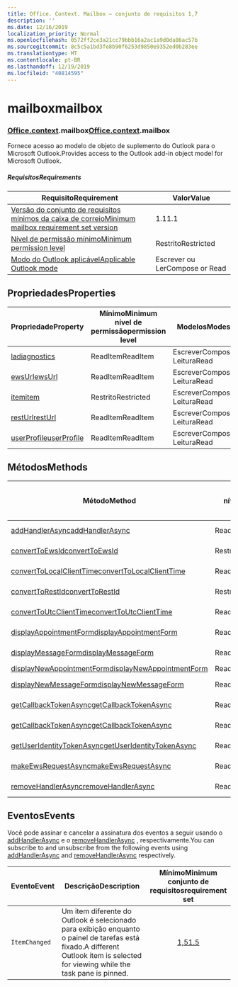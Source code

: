 ```yaml
---
title: Office. Context. Mailbox – conjunto de requisitos 1,7
description: ''
ms.date: 12/16/2019
localization_priority: Normal
ms.openlocfilehash: 0572ff2ce3a21cc79bbb16a2ac1a9d0da86ac57b
ms.sourcegitcommit: 8c5c5a1bd3fe8b90f6253d9850e9352ed0b283ee
ms.translationtype: MT
ms.contentlocale: pt-BR
ms.lasthandoff: 12/19/2019
ms.locfileid: "40814595"
---
```

# <a name="mailbox"></a><span data-ttu-id="96c81-102">mailbox</span><span class="sxs-lookup"><span data-stu-id="96c81-102">mailbox</span></span>

### <a name="officeofficemdcontextofficecontextmdmailbox"></a><span data-ttu-id="96c81-103">[Office](office.md)[.context](office.context.md).mailbox</span><span class="sxs-lookup"><span data-stu-id="96c81-103">[Office](office.md)[.context](office.context.md).mailbox</span></span>

<span data-ttu-id="96c81-104">Fornece acesso ao modelo de objeto de suplemento do Outlook para o Microsoft Outlook.</span><span class="sxs-lookup"><span data-stu-id="96c81-104">Provides access to the Outlook add-in object model for Microsoft Outlook.</span></span>

##### <a name="requirements"></a><span data-ttu-id="96c81-105">Requisitos</span><span class="sxs-lookup"><span data-stu-id="96c81-105">Requirements</span></span>

|<span data-ttu-id="96c81-106">Requisito</span><span class="sxs-lookup"><span data-stu-id="96c81-106">Requirement</span></span>| <span data-ttu-id="96c81-107">Valor</span><span class="sxs-lookup"><span data-stu-id="96c81-107">Value</span></span>|
|---|---|
|[<span data-ttu-id="96c81-108">Versão do conjunto de requisitos mínimos da caixa de correio</span><span class="sxs-lookup"><span data-stu-id="96c81-108">Minimum mailbox requirement set version</span></span>](../../requirement-sets/outlook-api-requirement-sets.md)| <span data-ttu-id="96c81-109">1.1</span><span class="sxs-lookup"><span data-stu-id="96c81-109">1.1</span></span>|
|[<span data-ttu-id="96c81-110">Nível de permissão mínimo</span><span class="sxs-lookup"><span data-stu-id="96c81-110">Minimum permission level</span></span>](/outlook/add-ins/understanding-outlook-add-in-permissions)| <span data-ttu-id="96c81-111">Restrito</span><span class="sxs-lookup"><span data-stu-id="96c81-111">Restricted</span></span>|
|[<span data-ttu-id="96c81-112">Modo do Outlook aplicável</span><span class="sxs-lookup"><span data-stu-id="96c81-112">Applicable Outlook mode</span></span>](/outlook/add-ins/#extension-points)| <span data-ttu-id="96c81-113">Escrever ou Ler</span><span class="sxs-lookup"><span data-stu-id="96c81-113">Compose or Read</span></span>|

## <a name="properties"></a><span data-ttu-id="96c81-114">Propriedades</span><span class="sxs-lookup"><span data-stu-id="96c81-114">Properties</span></span>

| <span data-ttu-id="96c81-115">Propriedade</span><span class="sxs-lookup"><span data-stu-id="96c81-115">Property</span></span> | <span data-ttu-id="96c81-116">Mínimo</span><span class="sxs-lookup"><span data-stu-id="96c81-116">Minimum</span></span><br><span data-ttu-id="96c81-117">nível de permissão</span><span class="sxs-lookup"><span data-stu-id="96c81-117">permission level</span></span> | <span data-ttu-id="96c81-118">Modelos</span><span class="sxs-lookup"><span data-stu-id="96c81-118">Modes</span></span> | <span data-ttu-id="96c81-119">Tipo de retorno</span><span class="sxs-lookup"><span data-stu-id="96c81-119">Return type</span></span> | <span data-ttu-id="96c81-120">Mínimo</span><span class="sxs-lookup"><span data-stu-id="96c81-120">Minimum</span></span><br><span data-ttu-id="96c81-121">conjunto de requisitos</span><span class="sxs-lookup"><span data-stu-id="96c81-121">requirement set</span></span> |
|---|---|---|---|:---:|
| [<span data-ttu-id="96c81-122">la</span><span class="sxs-lookup"><span data-stu-id="96c81-122">diagnostics</span></span>](office.context.mailbox.diagnostics.md) | <span data-ttu-id="96c81-123">ReadItem</span><span class="sxs-lookup"><span data-stu-id="96c81-123">ReadItem</span></span> | <span data-ttu-id="96c81-124">Escrever</span><span class="sxs-lookup"><span data-stu-id="96c81-124">Compose</span></span><br><span data-ttu-id="96c81-125">Leitura</span><span class="sxs-lookup"><span data-stu-id="96c81-125">Read</span></span> | [<span data-ttu-id="96c81-126">La</span><span class="sxs-lookup"><span data-stu-id="96c81-126">Diagnostics</span></span>](/javascript/api/outlook/office.diagnostics?view=outlook-js-1.7) | [<span data-ttu-id="96c81-127">1.1</span><span class="sxs-lookup"><span data-stu-id="96c81-127">1.1</span></span>](../requirement-set-1.1/outlook-requirement-set-1.1.md) |
| [<span data-ttu-id="96c81-128">ewsUrl</span><span class="sxs-lookup"><span data-stu-id="96c81-128">ewsUrl</span></span>](/javascript/api/outlook/office.mailbox?view=outlook-js-1.7#ewsurl) | <span data-ttu-id="96c81-129">ReadItem</span><span class="sxs-lookup"><span data-stu-id="96c81-129">ReadItem</span></span> | <span data-ttu-id="96c81-130">Escrever</span><span class="sxs-lookup"><span data-stu-id="96c81-130">Compose</span></span><br><span data-ttu-id="96c81-131">Leitura</span><span class="sxs-lookup"><span data-stu-id="96c81-131">Read</span></span> | <span data-ttu-id="96c81-132">String</span><span class="sxs-lookup"><span data-stu-id="96c81-132">String</span></span> | [<span data-ttu-id="96c81-133">1.1</span><span class="sxs-lookup"><span data-stu-id="96c81-133">1.1</span></span>](../requirement-set-1.1/outlook-requirement-set-1.1.md) |
| [<span data-ttu-id="96c81-134">item</span><span class="sxs-lookup"><span data-stu-id="96c81-134">item</span></span>](office.context.mailbox.item.md) | <span data-ttu-id="96c81-135">Restrito</span><span class="sxs-lookup"><span data-stu-id="96c81-135">Restricted</span></span> | <span data-ttu-id="96c81-136">Escrever</span><span class="sxs-lookup"><span data-stu-id="96c81-136">Compose</span></span><br><span data-ttu-id="96c81-137">Leitura</span><span class="sxs-lookup"><span data-stu-id="96c81-137">Read</span></span> | [<span data-ttu-id="96c81-138">Item</span><span class="sxs-lookup"><span data-stu-id="96c81-138">Item</span></span>](/javascript/api/outlook/office.item?view=outlook-js-1.7) | [<span data-ttu-id="96c81-139">1.1</span><span class="sxs-lookup"><span data-stu-id="96c81-139">1.1</span></span>](../requirement-set-1.1/outlook-requirement-set-1.1.md) |
| [<span data-ttu-id="96c81-140">restUrl</span><span class="sxs-lookup"><span data-stu-id="96c81-140">restUrl</span></span>](/javascript/api/outlook/office.mailbox?view=outlook-js-1.7#resturl) | <span data-ttu-id="96c81-141">ReadItem</span><span class="sxs-lookup"><span data-stu-id="96c81-141">ReadItem</span></span> | <span data-ttu-id="96c81-142">Escrever</span><span class="sxs-lookup"><span data-stu-id="96c81-142">Compose</span></span><br><span data-ttu-id="96c81-143">Leitura</span><span class="sxs-lookup"><span data-stu-id="96c81-143">Read</span></span> | <span data-ttu-id="96c81-144">String</span><span class="sxs-lookup"><span data-stu-id="96c81-144">String</span></span> | [<span data-ttu-id="96c81-145">1,5</span><span class="sxs-lookup"><span data-stu-id="96c81-145">1.5</span></span>](../requirement-set-1.5/outlook-requirement-set-1.5.md) |
| [<span data-ttu-id="96c81-146">userProfile</span><span class="sxs-lookup"><span data-stu-id="96c81-146">userProfile</span></span>](office.context.mailbox.userProfile.md) | <span data-ttu-id="96c81-147">ReadItem</span><span class="sxs-lookup"><span data-stu-id="96c81-147">ReadItem</span></span> | <span data-ttu-id="96c81-148">Escrever</span><span class="sxs-lookup"><span data-stu-id="96c81-148">Compose</span></span><br><span data-ttu-id="96c81-149">Leitura</span><span class="sxs-lookup"><span data-stu-id="96c81-149">Read</span></span> | [<span data-ttu-id="96c81-150">UserProfile</span><span class="sxs-lookup"><span data-stu-id="96c81-150">UserProfile</span></span>](/javascript/api/outlook/office.userprofile?view=outlook-js-1.7) | [<span data-ttu-id="96c81-151">1.1</span><span class="sxs-lookup"><span data-stu-id="96c81-151">1.1</span></span>](../requirement-set-1.1/outlook-requirement-set-1.1.md) |

## <a name="methods"></a><span data-ttu-id="96c81-152">Métodos</span><span class="sxs-lookup"><span data-stu-id="96c81-152">Methods</span></span>

| <span data-ttu-id="96c81-153">Método</span><span class="sxs-lookup"><span data-stu-id="96c81-153">Method</span></span> | <span data-ttu-id="96c81-154">Mínimo</span><span class="sxs-lookup"><span data-stu-id="96c81-154">Minimum</span></span><br><span data-ttu-id="96c81-155">nível de permissão</span><span class="sxs-lookup"><span data-stu-id="96c81-155">permission level</span></span> | <span data-ttu-id="96c81-156">Modelos</span><span class="sxs-lookup"><span data-stu-id="96c81-156">Modes</span></span> | <span data-ttu-id="96c81-157">Mínimo</span><span class="sxs-lookup"><span data-stu-id="96c81-157">Minimum</span></span><br><span data-ttu-id="96c81-158">conjunto de requisitos</span><span class="sxs-lookup"><span data-stu-id="96c81-158">requirement set</span></span> |
|---|---|---|:---:|
| [<span data-ttu-id="96c81-159">addHandlerAsync</span><span class="sxs-lookup"><span data-stu-id="96c81-159">addHandlerAsync</span></span>](/javascript/api/outlook/office.mailbox?view=outlook-js-1.7#addhandlerasync-eventtype--handler--options--callback-) | <span data-ttu-id="96c81-160">ReadItem</span><span class="sxs-lookup"><span data-stu-id="96c81-160">ReadItem</span></span> | <span data-ttu-id="96c81-161">Escrever</span><span class="sxs-lookup"><span data-stu-id="96c81-161">Compose</span></span><br><span data-ttu-id="96c81-162">Leitura</span><span class="sxs-lookup"><span data-stu-id="96c81-162">Read</span></span> | [<span data-ttu-id="96c81-163">1,5</span><span class="sxs-lookup"><span data-stu-id="96c81-163">1.5</span></span>](../requirement-set-1.5/outlook-requirement-set-1.5.md) |
| [<span data-ttu-id="96c81-164">convertToEwsId</span><span class="sxs-lookup"><span data-stu-id="96c81-164">convertToEwsId</span></span>](/javascript/api/outlook/office.mailbox?view=outlook-js-1.7#converttoewsid-itemid--restversion-) | <span data-ttu-id="96c81-165">Restrito</span><span class="sxs-lookup"><span data-stu-id="96c81-165">Restricted</span></span> | <span data-ttu-id="96c81-166">Escrever</span><span class="sxs-lookup"><span data-stu-id="96c81-166">Compose</span></span><br><span data-ttu-id="96c81-167">Leitura</span><span class="sxs-lookup"><span data-stu-id="96c81-167">Read</span></span> | [<span data-ttu-id="96c81-168">1.3</span><span class="sxs-lookup"><span data-stu-id="96c81-168">1.3</span></span>](../requirement-set-1.3/outlook-requirement-set-1.3.md) |
| [<span data-ttu-id="96c81-169">convertToLocalClientTime</span><span class="sxs-lookup"><span data-stu-id="96c81-169">convertToLocalClientTime</span></span>](/javascript/api/outlook/office.mailbox?view=outlook-js-1.7#converttolocalclienttime-timevalue-) | <span data-ttu-id="96c81-170">ReadItem</span><span class="sxs-lookup"><span data-stu-id="96c81-170">ReadItem</span></span> | <span data-ttu-id="96c81-171">Escrever</span><span class="sxs-lookup"><span data-stu-id="96c81-171">Compose</span></span><br><span data-ttu-id="96c81-172">Leitura</span><span class="sxs-lookup"><span data-stu-id="96c81-172">Read</span></span> | [<span data-ttu-id="96c81-173">1.1</span><span class="sxs-lookup"><span data-stu-id="96c81-173">1.1</span></span>](../requirement-set-1.1/outlook-requirement-set-1.1.md) |
| [<span data-ttu-id="96c81-174">convertToRestId</span><span class="sxs-lookup"><span data-stu-id="96c81-174">convertToRestId</span></span>](/javascript/api/outlook/office.mailbox?view=outlook-js-1.7#converttorestid-itemid--restversion-) | <span data-ttu-id="96c81-175">Restrito</span><span class="sxs-lookup"><span data-stu-id="96c81-175">Restricted</span></span> | <span data-ttu-id="96c81-176">Escrever</span><span class="sxs-lookup"><span data-stu-id="96c81-176">Compose</span></span><br><span data-ttu-id="96c81-177">Leitura</span><span class="sxs-lookup"><span data-stu-id="96c81-177">Read</span></span> | [<span data-ttu-id="96c81-178">1.3</span><span class="sxs-lookup"><span data-stu-id="96c81-178">1.3</span></span>](../requirement-set-1.3/outlook-requirement-set-1.3.md) |
| [<span data-ttu-id="96c81-179">convertToUtcClientTime</span><span class="sxs-lookup"><span data-stu-id="96c81-179">convertToUtcClientTime</span></span>](/javascript/api/outlook/office.mailbox?view=outlook-js-1.7#converttoutcclienttime-input-) | <span data-ttu-id="96c81-180">ReadItem</span><span class="sxs-lookup"><span data-stu-id="96c81-180">ReadItem</span></span> | <span data-ttu-id="96c81-181">Escrever</span><span class="sxs-lookup"><span data-stu-id="96c81-181">Compose</span></span><br><span data-ttu-id="96c81-182">Leitura</span><span class="sxs-lookup"><span data-stu-id="96c81-182">Read</span></span> | [<span data-ttu-id="96c81-183">1.1</span><span class="sxs-lookup"><span data-stu-id="96c81-183">1.1</span></span>](../requirement-set-1.1/outlook-requirement-set-1.1.md) |
| [<span data-ttu-id="96c81-184">displayAppointmentForm</span><span class="sxs-lookup"><span data-stu-id="96c81-184">displayAppointmentForm</span></span>](/javascript/api/outlook/office.mailbox?view=outlook-js-1.7#displayappointmentform-itemid-) | <span data-ttu-id="96c81-185">ReadItem</span><span class="sxs-lookup"><span data-stu-id="96c81-185">ReadItem</span></span> | <span data-ttu-id="96c81-186">Escrever</span><span class="sxs-lookup"><span data-stu-id="96c81-186">Compose</span></span><br><span data-ttu-id="96c81-187">Leitura</span><span class="sxs-lookup"><span data-stu-id="96c81-187">Read</span></span> | [<span data-ttu-id="96c81-188">1.1</span><span class="sxs-lookup"><span data-stu-id="96c81-188">1.1</span></span>](../requirement-set-1.1/outlook-requirement-set-1.1.md) |
| [<span data-ttu-id="96c81-189">displayMessageForm</span><span class="sxs-lookup"><span data-stu-id="96c81-189">displayMessageForm</span></span>](/javascript/api/outlook/office.mailbox?view=outlook-js-1.7#displaymessageform-itemid-) | <span data-ttu-id="96c81-190">ReadItem</span><span class="sxs-lookup"><span data-stu-id="96c81-190">ReadItem</span></span> | <span data-ttu-id="96c81-191">Escrever</span><span class="sxs-lookup"><span data-stu-id="96c81-191">Compose</span></span><br><span data-ttu-id="96c81-192">Leitura</span><span class="sxs-lookup"><span data-stu-id="96c81-192">Read</span></span> | [<span data-ttu-id="96c81-193">1.1</span><span class="sxs-lookup"><span data-stu-id="96c81-193">1.1</span></span>](../requirement-set-1.1/outlook-requirement-set-1.1.md) |
| [<span data-ttu-id="96c81-194">displayNewAppointmentForm</span><span class="sxs-lookup"><span data-stu-id="96c81-194">displayNewAppointmentForm</span></span>](/javascript/api/outlook/office.mailbox?view=outlook-js-1.7#displaynewappointmentform-parameters-) | <span data-ttu-id="96c81-195">ReadItem</span><span class="sxs-lookup"><span data-stu-id="96c81-195">ReadItem</span></span> | <span data-ttu-id="96c81-196">Leitura</span><span class="sxs-lookup"><span data-stu-id="96c81-196">Read</span></span> | [<span data-ttu-id="96c81-197">1.1</span><span class="sxs-lookup"><span data-stu-id="96c81-197">1.1</span></span>](../requirement-set-1.1/outlook-requirement-set-1.1.md) |
| [<span data-ttu-id="96c81-198">displayNewMessageForm</span><span class="sxs-lookup"><span data-stu-id="96c81-198">displayNewMessageForm</span></span>](/javascript/api/outlook/office.mailbox?view=outlook-js-1.7#displaynewmessageform-parameters-) | <span data-ttu-id="96c81-199">ReadItem</span><span class="sxs-lookup"><span data-stu-id="96c81-199">ReadItem</span></span> | <span data-ttu-id="96c81-200">Escrever</span><span class="sxs-lookup"><span data-stu-id="96c81-200">Compose</span></span><br><span data-ttu-id="96c81-201">Leitura</span><span class="sxs-lookup"><span data-stu-id="96c81-201">Read</span></span> | [<span data-ttu-id="96c81-202">1,6</span><span class="sxs-lookup"><span data-stu-id="96c81-202">1.6</span></span>](../requirement-set-1.6/outlook-requirement-set-1.6.md) |
| [<span data-ttu-id="96c81-203">getCallbackTokenAsync</span><span class="sxs-lookup"><span data-stu-id="96c81-203">getCallbackTokenAsync</span></span>](/javascript/api/outlook/office.mailbox?view=outlook-js-1.7#getcallbacktokenasync-options--callback-) | <span data-ttu-id="96c81-204">ReadItem</span><span class="sxs-lookup"><span data-stu-id="96c81-204">ReadItem</span></span> | <span data-ttu-id="96c81-205">Escrever</span><span class="sxs-lookup"><span data-stu-id="96c81-205">Compose</span></span><br><span data-ttu-id="96c81-206">Leitura</span><span class="sxs-lookup"><span data-stu-id="96c81-206">Read</span></span> | [<span data-ttu-id="96c81-207">1,5</span><span class="sxs-lookup"><span data-stu-id="96c81-207">1.5</span></span>](../requirement-set-1.5/outlook-requirement-set-1.5.md) |
| [<span data-ttu-id="96c81-208">getCallbackTokenAsync</span><span class="sxs-lookup"><span data-stu-id="96c81-208">getCallbackTokenAsync</span></span>](/javascript/api/outlook/office.mailbox?view=outlook-js-1.7#getcallbacktokenasync-callback--usercontext-) | <span data-ttu-id="96c81-209">ReadItem</span><span class="sxs-lookup"><span data-stu-id="96c81-209">ReadItem</span></span> | <span data-ttu-id="96c81-210">Escrever</span><span class="sxs-lookup"><span data-stu-id="96c81-210">Compose</span></span><br><span data-ttu-id="96c81-211">Leitura</span><span class="sxs-lookup"><span data-stu-id="96c81-211">Read</span></span> | [<span data-ttu-id="96c81-212">1.3</span><span class="sxs-lookup"><span data-stu-id="96c81-212">1.3</span></span>](../requirement-set-1.3/outlook-requirement-set-1.3.md)<br>[<span data-ttu-id="96c81-213">1.1</span><span class="sxs-lookup"><span data-stu-id="96c81-213">1.1</span></span>](../requirement-set-1.1/outlook-requirement-set-1.1.md) |
| [<span data-ttu-id="96c81-214">getUserIdentityTokenAsync</span><span class="sxs-lookup"><span data-stu-id="96c81-214">getUserIdentityTokenAsync</span></span>](/javascript/api/outlook/office.mailbox?view=outlook-js-1.7#getuseridentitytokenasync-callback--usercontext-) | <span data-ttu-id="96c81-215">ReadItem</span><span class="sxs-lookup"><span data-stu-id="96c81-215">ReadItem</span></span> | <span data-ttu-id="96c81-216">Escrever</span><span class="sxs-lookup"><span data-stu-id="96c81-216">Compose</span></span><br><span data-ttu-id="96c81-217">Leitura</span><span class="sxs-lookup"><span data-stu-id="96c81-217">Read</span></span> | [<span data-ttu-id="96c81-218">1.1</span><span class="sxs-lookup"><span data-stu-id="96c81-218">1.1</span></span>](../requirement-set-1.1/outlook-requirement-set-1.1.md) |
| [<span data-ttu-id="96c81-219">makeEwsRequestAsync</span><span class="sxs-lookup"><span data-stu-id="96c81-219">makeEwsRequestAsync</span></span>](/javascript/api/outlook/office.mailbox?view=outlook-js-1.7#makeewsrequestasync-data--callback--usercontext-) | <span data-ttu-id="96c81-220">ReadWriteMailbox</span><span class="sxs-lookup"><span data-stu-id="96c81-220">ReadWriteMailbox</span></span> | <span data-ttu-id="96c81-221">Escrever</span><span class="sxs-lookup"><span data-stu-id="96c81-221">Compose</span></span><br><span data-ttu-id="96c81-222">Leitura</span><span class="sxs-lookup"><span data-stu-id="96c81-222">Read</span></span> | [<span data-ttu-id="96c81-223">1.1</span><span class="sxs-lookup"><span data-stu-id="96c81-223">1.1</span></span>](../requirement-set-1.1/outlook-requirement-set-1.1.md) |
| [<span data-ttu-id="96c81-224">removeHandlerAsync</span><span class="sxs-lookup"><span data-stu-id="96c81-224">removeHandlerAsync</span></span>](/javascript/api/outlook/office.mailbox?view=outlook-js-1.7#removehandlerasync-eventtype--options--callback-) | <span data-ttu-id="96c81-225">ReadItem</span><span class="sxs-lookup"><span data-stu-id="96c81-225">ReadItem</span></span> | <span data-ttu-id="96c81-226">Escrever</span><span class="sxs-lookup"><span data-stu-id="96c81-226">Compose</span></span><br><span data-ttu-id="96c81-227">Leitura</span><span class="sxs-lookup"><span data-stu-id="96c81-227">Read</span></span> | [<span data-ttu-id="96c81-228">1,5</span><span class="sxs-lookup"><span data-stu-id="96c81-228">1.5</span></span>](../requirement-set-1.5/outlook-requirement-set-1.5.md) |

## <a name="events"></a><span data-ttu-id="96c81-229">Eventos</span><span class="sxs-lookup"><span data-stu-id="96c81-229">Events</span></span>

<span data-ttu-id="96c81-230">Você pode assinar e cancelar a assinatura dos eventos a seguir usando o [addHandlerAsync](/javascript/api/outlook/office.mailbox?view=outlook-js-1.7#addhandlerasync-eventtype--handler--options--callback-) e o [removeHandlerAsync](/javascript/api/outlook/office.mailbox?view=outlook-js-1.7#removehandlerasync-eventtype--options--callback-) , respectivamente.</span><span class="sxs-lookup"><span data-stu-id="96c81-230">You can subscribe to and unsubscribe from the following events using [addHandlerAsync](/javascript/api/outlook/office.mailbox?view=outlook-js-1.7#addhandlerasync-eventtype--handler--options--callback-) and [removeHandlerAsync](/javascript/api/outlook/office.mailbox?view=outlook-js-1.7#removehandlerasync-eventtype--options--callback-) respectively.</span></span>

| <span data-ttu-id="96c81-231">Evento</span><span class="sxs-lookup"><span data-stu-id="96c81-231">Event</span></span> | <span data-ttu-id="96c81-232">Descrição</span><span class="sxs-lookup"><span data-stu-id="96c81-232">Description</span></span> | <span data-ttu-id="96c81-233">Mínimo</span><span class="sxs-lookup"><span data-stu-id="96c81-233">Minimum</span></span><br><span data-ttu-id="96c81-234">conjunto de requisitos</span><span class="sxs-lookup"><span data-stu-id="96c81-234">requirement set</span></span> |
|---|---|:---:|
|`ItemChanged`| <span data-ttu-id="96c81-235">Um item diferente do Outlook é selecionado para exibição enquanto o painel de tarefas está fixado.</span><span class="sxs-lookup"><span data-stu-id="96c81-235">A different Outlook item is selected for viewing while the task pane is pinned.</span></span> | [<span data-ttu-id="96c81-236">1,5</span><span class="sxs-lookup"><span data-stu-id="96c81-236">1.5</span></span>](../requirement-set-1.5/outlook-requirement-set-1.5.md) |
